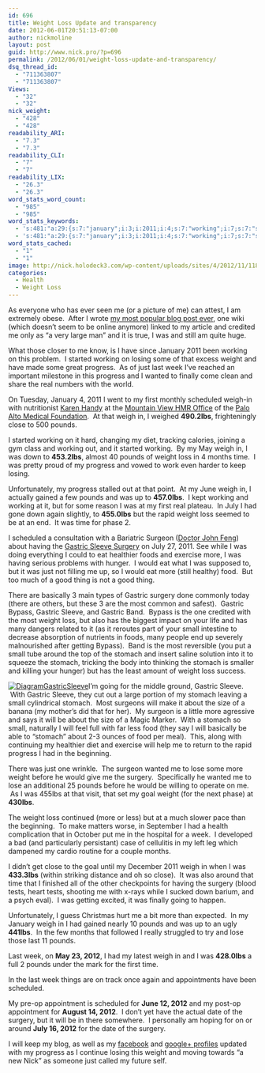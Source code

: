```yaml
---
id: 696
title: Weight Loss Update and transparency
date: 2012-06-01T20:51:13-07:00
author: nickmoline
layout: post
guid: http://www.nick.pro/?p=696
permalink: /2012/06/01/weight-loss-update-and-transparency/
dsq_thread_id:
  - "711363807"
  - "711363807"
Views:
  - "32"
  - "32"
nick_weight:
  - "428"
  - "428"
readability_ARI:
  - "7.3"
  - "7.3"
readability_CLI:
  - "7"
  - "7"
readability_LIX:
  - "26.3"
  - "26.3"
word_stats_word_count:
  - "985"
  - "985"
word_stats_keywords:
  - 's:481:"a:29:{s:7:"january";i:3;i:2011;i:4;s:7:"working";i:7;s:7:"started";i:3;s:6:"losing";i:3;s:6:"weight";i:9;s:8:"progress";i:6;s:4:"just";i:4;s:4:"week";i:4;s:6:"wanted";i:3;s:9:"scheduled";i:4;s:5:"weigh";i:7;s:5:"close";i:3;s:6:"pounds";i:7;s:4:"loss";i:5;s:6:"months";i:3;s:4:"time";i:4;s:4:"0lbs";i:3;s:4:"july";i:3;s:7:"surgeon";i:3;s:7:"gastric";i:7;s:6:"sleeve";i:4;s:7:"surgery";i:6;s:4:"food";i:3;s:6:"bypass";i:3;s:5:"small";i:4;s:7:"stomach";i:7;s:4:"lose";i:3;i:2012;i:4;}";'
  - 's:481:"a:29:{s:7:"january";i:3;i:2011;i:4;s:7:"working";i:7;s:7:"started";i:3;s:6:"losing";i:3;s:6:"weight";i:9;s:8:"progress";i:6;s:4:"just";i:4;s:4:"week";i:4;s:6:"wanted";i:3;s:9:"scheduled";i:4;s:5:"weigh";i:7;s:5:"close";i:3;s:6:"pounds";i:7;s:4:"loss";i:5;s:6:"months";i:3;s:4:"time";i:4;s:4:"0lbs";i:3;s:4:"july";i:3;s:7:"surgeon";i:3;s:7:"gastric";i:7;s:6:"sleeve";i:4;s:7:"surgery";i:6;s:4:"food";i:3;s:6:"bypass";i:3;s:5:"small";i:4;s:7:"stomach";i:7;s:4:"lose";i:3;i:2012;i:4;}";'
word_stats_cached:
  - "1"
  - "1"
image: http://nick.holodeck3.com/wp-content/uploads/sites/4/2012/11/1186278_63432651-672x372.jpg
categories:
  - Health
  - Weight Loss
---
```

As everyone who has ever seen me (or a picture of me) can attest, I am extremely obese.  After I wrote [my most popular blog post ever](https://www.nick.pro/2011/08/27/pottermore-cheats-earning-more-house-points-through-failure-then-success-in-potion-making/ "Pottermore Cheats: Earning more house points through failure then success in potion making"), one wiki (which doesn&#8217;t seem to be online anymore) linked to my article and credited me only as &#8220;a very large man&#8221; and it is true, I was and still am quite huge.

What those closer to me know, is I have since January 2011 been working on this problem.  I started working on losing some of that excess weight and have made some great progress.  As of just last week I&#8217;ve reached an important milestone in this progress and I wanted to finally come clean and share the real numbers with the world.

On Tuesday, January 4, 2011 I went to my first monthly scheduled weigh-in with nutritionist <a title="Karen Handy" href="http://www.pamf.org/providersearch/?sitecfg=41&vs=detail&action=providerdetail&masterid=21347" target="_blank">Karen Handy</a> at the <a href="http://www.ahealthyweight.org/" target="_blank">Mountain View HMR Office</a> of the <a href="http://www.pamf.org/" target="_blank">Palo Alto Medical Foundation</a>.  At that weigh in, I weighed **490.2lbs**, frighteningly close to 500 pounds.

I started working on it hard, changing my diet, tracking calories, joining a gym class and working out, and it started working.  By my May weigh in, I was down to **453.2lbs**, almost 40 pounds of weight loss in 4 months time.  I was pretty proud of my progress and vowed to work even harder to keep losing.

Unfortunately, my progress stalled out at that point.  At my June weigh in, I actually gained a few pounds and was up to **457.0lbs**.  I kept working and working at it, but for some reason I was at my first real plateau.  In July I had gone down again slightly, to **455.0lbs** but the rapid weight loss seemed to be at an end.  It was time for phase 2.

I scheduled a consultation with a Bariatric Surgeon (<a href="http://gastricbypasssanfrancisco.com/john-feng-md-bariatric-surgeon-gastric-bypass-san-francisco.htm" target="_blank">Doctor John Feng</a>) about having the <a href="http://gastricbypasssanfrancisco.com/realize-gastric-band-doctors-bay-area-san-francisco-ca.htm" target="_blank">Gastric Sleeve Surgery</a> on July 27, 2011. See while I was doing everything I could to eat healthier foods and exercise more, I was having serious problems with hunger.  I would eat what I was supposed to, but it was just not filling me up, so I would eat more (still healthy) food.  But too much of a good thing is not a good thing.

There are basically 3 main types of Gastric surgery done commonly today (there are others, but these 3 are the most common and safest).  Gastric Bypass, Gastric Sleeve, and Gastric Band.  Bypass is the one credited with the most weight loss, but also has the biggest impact on your life and has many dangers related to it (as it reroutes part of your small intestine to decrease absorption of nutrients in foods, many people end up severely malnourished after getting Bypass).  Band is the most reversible (you put a small tube around the top of the stomach and insert saline solution into it to squeeze the stomach, tricking the body into thinking the stomach is smaller and killing your hunger) but has the least amount of weight loss success.

<a href="https://www.nick.pro/2012/06/01/weight-loss-update-and-transparency/diagramgastricsleeve/" rel="attachment wp-att-697" class="broken_link"><img class="alignright size-thumbnail wp-image-697" title="DiagramGastricSleeve" alt="DiagramGastricSleeve" src="https://i0.wp.com/www.nick.pro/wp-content/uploads/2012/06/DiagramGastricSleeve-150x139.jpg?resize=150%2C150&#038;ssl=1" data-recalc-dims="1" /></a>I&#8217;m going for the middle ground, Gastric Sleeve.  With Gastric Sleeve, they cut out a large portion of my stomach leaving a small cylindrical stomach.  Most surgeons will make it about the size of a banana (my mother&#8217;s did that for her).  My surgeon is a little more agressive and says it will be about the size of a Magic Marker.  With a stomach so small, naturally I will feel full with far less food (they say I will basically be able to &#8220;stomach&#8221; about 2-3 ounces of food per meal).  This, along with continuing my healthier diet and exercise will help me to return to the rapid progress I had in the beginning.

There was just one wrinkle.  The surgeon wanted me to lose some more weight before he would give me the surgery.  Specifically he wanted me to lose an additional 25 pounds before he would be willing to operate on me.  As I was 455lbs at that visit, that set my goal weight (for the next phase) at **430lbs**.

The weight loss continued (more or less) but at a much slower pace than the beginning.  To make matters worse, in September I had a health complication that in October put me in the hospital for a week.  I developed a bad (and particularly persistant) case of cellulitis in my left leg which dampened my cardio routine for a couple months.

I didn&#8217;t get close to the goal until my December 2011 weigh in when I was **433.3lbs** (within striking distance and oh so close).  It was also around that time that I finished all of the other checkpoints for having the surgery (blood tests, heart tests, shooting me with x-rays while I sucked down barium, and a psych eval).  I was getting excited, it was finally going to happen.

Unfortunately, I guess Christmas hurt me a bit more than expected.  In my January weigh in I had gained nearly 10 pounds and was up to an ugly **441lbs**.  In the few months that followed I really struggled to try and lose those last 11 pounds.

Last week, on **May 23, 2012**, I had my latest weigh in and I was **428.0lbs** a full 2 pounds under the mark for the first time.

In the last week things are on track once again and appointments have been scheduled.

My pre-op appointment is scheduled for **June 12, 2012** and my post-op appointment for **August 14, 2012**.  I don&#8217;t yet have the actual date of the surgery, but it will be in there somewhere.  I personally am hoping for on or around **July 16, 2012** for the date of the surgery.

I will keep my blog, as well as my <a href="https://www.facebook.com/nickmoline" target="_blank">facebook</a> and <a href="https://plus.google.com/100038801356570551641" target="_blank">google+ profiles</a> updated with my progress as I continue losing this weight and moving towards &#8220;a new Nick&#8221; as someone just called my future self.